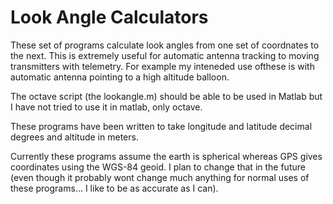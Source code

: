 Look Angle Calculators
======================

These set of programs calculate look angles from one set of coordnates to the next. This is extremely useful for automatic antenna tracking to moving transmitters with telemetry. For example my inteneded use ofthese is with automatic antenna pointing to a high altitude balloon.

The octave script (the lookangle.m) should be able to be used in Matlab but I have not tried to use it in matlab, only octave.

These programs have been written to take longitude and latitude decimal degrees and altitude in meters.

Currently these programs assume the earth is spherical whereas GPS gives coordinates using the WGS-84 geoid. I plan to change that in the future (even though it probably wont change much anything for normal uses of these programs... I like to be as accurate as I can).

